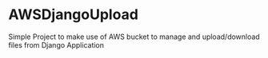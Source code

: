 # AWSDjangoUpload
Simple Project to make use of AWS bucket to manage and upload/download files from Django Application
